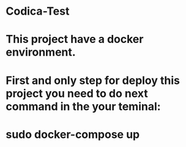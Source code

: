 # Codica-Test
# This project have a docker environment.
# First and only step  for deploy this project you need to do next command in the your teminal:

# sudo docker-compose up
